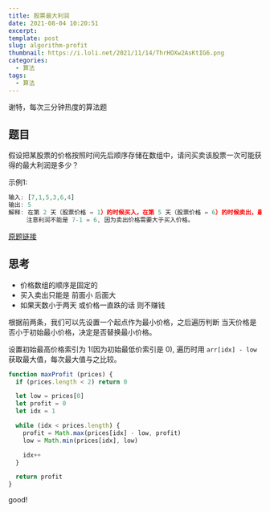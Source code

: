 ```yaml
---
title: 股票最大利润
date: 2021-08-04 10:20:51
excerpt: 
template: post
slug: algorithm-profit
thumbnail: https://i.loli.net/2021/11/14/ThrHOXw2AsKtIG6.png
categories:
  - 算法
tags:
  - 算法
---
```


谢特，每次三分钟热度的算法题

<!-- more -->

## 题目

假设把某股票的价格按照时间先后顺序存储在数组中，请问买卖该股票一次可能获得的最大利润是多少？

示例1:
```js
输入: [7,1,5,3,6,4]
输出: 5
解释: 在第 2 天（股票价格 = 1）的时候买入，在第 5 天（股票价格 = 6）的时候卖出，最大利润 = 6-1 = 5 。
     注意利润不能是 7-1 = 6, 因为卖出价格需要大于买入价格。
```

[原题链接](https://leetcode-cn.com/problems/best-time-to-buy-and-sell-stock/)

## 思考

- 价格数组的顺序是固定的
- 买入卖出只能是 前面小 后面大
- 如果天数小于两天 或价格一直跌的话 则不赚钱

根据前两条，我们可以先设置一个起点作为最小价格，之后遍历判断 当天价格是否小于初始最小价格，决定是否替换最小价格。

设置初始最高价格索引为 1(因为初始最低价索引是 0), 遍历时用 `arr[idx] - low` 获取最大值，每次最大值与之比较。

```js
function maxProfit (prices) {
  if (prices.length < 2) return 0

  let low = prices[0]
  let profit = 0
  let idx = 1

  while (idx < prices.length) {
    profit = Math.max(prices[idx] - low, profit)
    low = Math.min(prices[idx], low)

    idx++
  }

  return profit
}
```

good!

